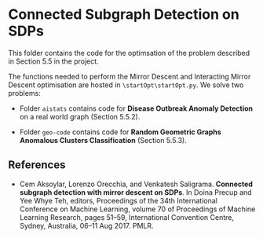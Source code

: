 # Connected Subgraph Detection on SDPs
This folder contains the code for the optimsation of the problem described in Section 5.5 in the project.

The functions needed to perform the Mirror Descent and Interacting Mirror Descent optimisation are hosted in ``\startOpt\startOpt.py``. We solve two problems:

* Folder ``aistats`` contains code for **Disease Outbreak Anomaly Detection** on a real world graph (Section 5.5.2). 

* Folder ``geo-code`` contains code for **Random Geometric Graphs Anomalous Clusters Classification** (Section 5.5.3). 

## References

* Cem Aksoylar, Lorenzo Orecchia, and Venkatesh Saligrama. **Connected subgraph
detection with mirror descent on SDPs**. In Doina Precup and Yee Whye Teh,
editors, Proceedings of the 34th International Conference on Machine Learning,
volume 70 of Proceedings of Machine Learning Research, pages 51–59, International Convention Centre, Sydney, Australia, 06–11 Aug 2017. PMLR.